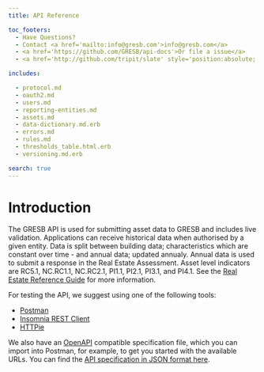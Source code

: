 ```yaml
---
title: API Reference

toc_footers:
  - Have Questions?
  - Contact <a href='mailto:info@gresb.com'>info@gresb.com</a>
  - <a href='https://github.com/GRESB/api-docs'>Or file a issue</a>
  - <a href='http://github.com/tripit/slate' style='position:absolute; bottom:5px;'>Documentation Powered by Slate</a>

includes:

  - protocol.md
  - oauth2.md
  - users.md
  - reporting-entities.md
  - assets.md
  - data-dictionary.md.erb
  - errors.md
  - rules.md
  - thresholds_table.html.erb
  - versioning.md.erb

search: true
---
```


# Introduction

The GRESB API is used for submitting asset data to GRESB and includes live validation.
Applications can receive historical data when authorised by a given entity.
Data is split between building data; characteristics which are constant over time - and annual data; updated annualy.
Annual data is used to submit a response in the Real Estate Assessment.
Asset level indicators are RC5.1, NC.RC1.1, NC.RC2.1, PI1.1, PI2.1, PI3.1, and PI4.1.
See the <a href='https://documents.gresb.com/index.html'>Real Estate Reference Guide</a> for more information.

For testing the API, we suggest using one of the following tools:

- [Postman](https://www.getpostman.com/)
- [Insomnia REST Client](https://insomnia.rest/)
- [HTTPie](https://httpie.org/)

We also have an [OpenAPI](https://swagger.io/docs/specification/about/)
compatible specification file, which you can import into Postman, for example,
to get you started with the available URLs. You can find the
[API specification in JSON format here](https://api.gresb.com/api/v0/swagger_doc).
